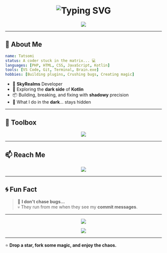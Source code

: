<h1 align="center">
  <img src="https://readme-typing-svg.herokuapp.com?font=Fira+Code&size=30&pause=1000&center=true&vCenter=true&width=435&lines=Hi+I'm+Tatsomi+👾;SkyRealms+Developer;Plugin+Wizard+%F0%9F%94%A5;Bug+Hunter+%F0%9F%90%9F" alt="Typing SVG" />
</h1>

<p align="center">
  <img src="https://capsule-render.vercel.app/api?type=shark&color=0:111111,100:1f1f1f&height=150&section=header&text=Tatsomi's+Shadow+World&fontSize=24&fontColor=ffffff&fontColor2=00FFDD" />
</p>

---

## 🧠 About Me

```yaml
name: Tatsomi
status: A coder stuck in the matrix... 💻
languages: [PHP, HTML, CSS, JavaScript, Kotlin]
tools: [VS Code, Git, Terminal, Brain.exe]
hobbies: [Building plugins, Crushing bugs, Creating magic]
```

- 🔧 **SkyRealms** Developer
- 🚀 Exploring the **dark side** of **Kotlin**
- 📦 Building, breaking, and fixing with **shadowy** precision
- 🫣 What I do in the **dark**... stays hidden

---

## 🧰 Toolbox

<p align="center">
  <img src="https://skillicons.dev/icons?i=php,html,css,js,kotlin,git,vscode&theme=dark" />
</p>

---

## 📫 Reach Me

<div align="center">
  <a href="mailto:tatsomisobara@gmail.com">
    <img src="https://img.shields.io/badge/Gmail-D14836?style=for-the-badge&logo=gmail&logoColor=white" />
  </a>
</div>

---

## 🌀 Fun Fact

> 🐞 **I don't chase bugs...**  
> 💀 They run from me when they see my **commit messages**.

---

<p align="center">
  <img src="https://github-readme-stats.vercel.app/api?username=Tatsomi&show_icons=true&theme=tokyonight&hide_border=true&bg_color=0D1117&title_color=58a6ff&text_color=c9d1d9&icon_color=ff79c6" />
</p>

<p align="center">
  <img src="https://github-readme-streak-stats.herokuapp.com/?user=Tatsomi&theme=tokyonight&hide_border=true&background=0D1117" />
</p>


---

⭐ **Drop a star, fork some magic, and enjoy the chaos.**
